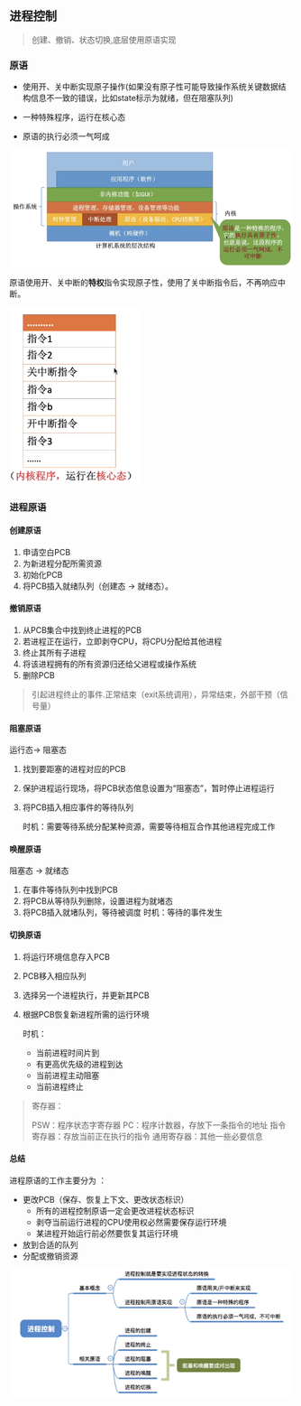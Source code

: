 ## 进程控制

>  创建、撤销、状态切换,底层使用原语实现

### 原语

- 使用开、关中断实现原子操作(如果没有原子性可能导致操作系统关键数据结构信息不一致的错误，比如state标示为就绪，但在阻塞队列)

- 一种特殊程序，运行在核心态

- 原语的执行必须一气呵成

![image-20190410212824724](assets/image-20190410212824724.png)

原语使用开、关中断的**特权**指令实现原子性，使用了关中断指令后，不再响应中断。

![1569249108028](assets/3进程控制/1569249108028.png)

### 进程原语

#### 创建原语

1. 申请空白PCB
2. 为新进程分配所需资源
3. 初始化PCB
4. 将PCB插入就绪队列（创建态 -> 就绪态）。

#### 撤销原语

1. 从PCB集合中找到终止进程的PCB
2. 若进程正在运行，立即剥夺CPU，将CPU分配给其他进程
3. 终止其所有子进程
4. 将该进程拥有的所有资源归还给父进程或操作系统
5. 删除PCB

> 引起进程终止的事件.正常结束（exit系统调用），异常结束，外部干预（信号量）

#### 阻塞原语

运行态-> 阻塞态

1. 找到要距塞的进程对应的PCB

2. 保护进程运行现场，将PCB状态倌息设置为“阻塞态”，暂时停止进程运行

3. 将PCB插入相应事件的等待队列

   时机：需要等待系统分配某种资源，需要等待相互合作其他进程完成工作

#### 唤醒原语

阻塞态 -> 就绪态

1. 在事件等待队列中找到PCB
2. 将PCB从等待队列删除，设置进程为就堵态
3. 将PCB插入就堵队列，等待被调度
   时机：等待的事件发生

#### 切换原语

1. 将运行环境信息存入PCB

2. PCB移入相应队列

3. 选择另一个进程执行，并更新其PCB

4. 根据PCB恢复新进程所需的运行环境

   时机：

   - 当前进程时间片到
   - 有更高优先级的进程到达
   - 当前进程主动阻塞
   - 当前进程终止

> 寄存器：
>
> PSW：程序状态字寄存器
> PC：程序计数器，存放下一条指令的地址
> 指令寄存器：存放当前正在执行的指令
> 通用寄存器：其他一些必要信息

#### 总结

进程原语的工作主要分为 ：  

- 更改PCB（保存、恢复上下文、更改状态标识）
  - 所有的进程控制原语一定会更改进程状态标识
  - 剥夺当前运行进程的CPU使用权必然需要保存运行环境
  - 某进程开始运行前必然要恢复其运行环境
- 放到合适的队列
- 分配或撤销资源

![1569250277130](assets/3进程控制/1569250277130.png)
